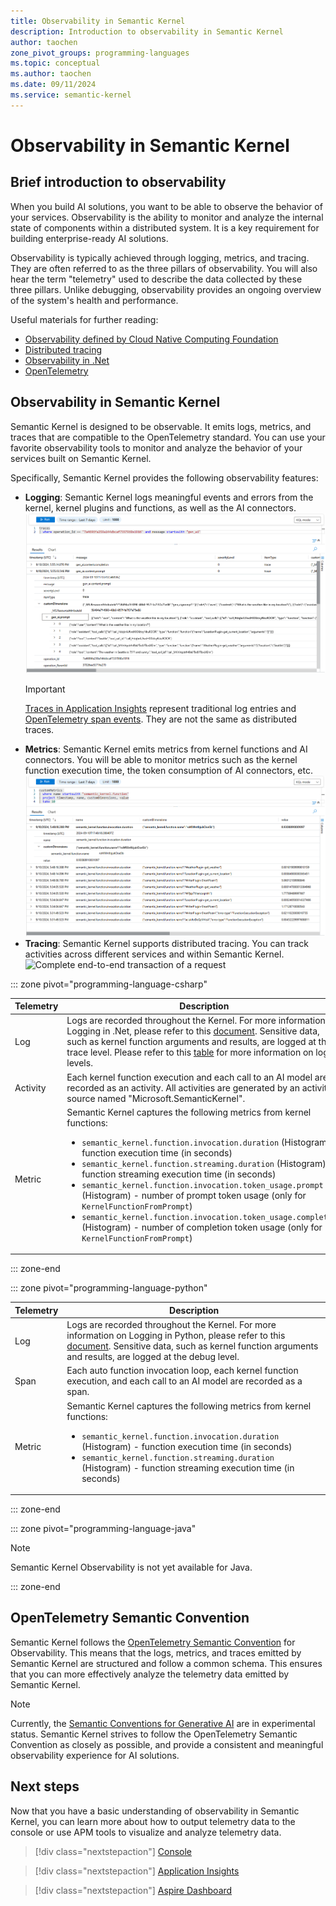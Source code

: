 ```yaml
---
title: Observability in Semantic Kernel
description: Introduction to observability in Semantic Kernel
author: taochen
zone_pivot_groups: programming-languages
ms.topic: conceptual
ms.author: taochen
ms.date: 09/11/2024
ms.service: semantic-kernel
---
```


# Observability in Semantic Kernel

## Brief introduction to observability

When you build AI solutions, you want to be able to observe the behavior of your services. Observability is the ability to monitor and analyze the internal state of components within a distributed system. It is a key requirement for building enterprise-ready AI solutions.

Observability is typically achieved through logging, metrics, and tracing. They are often referred to as the three pillars of observability. You will also hear the term "telemetry" used to describe the data collected by these three pillars. Unlike debugging, observability provides an ongoing overview of the system's health and performance.

Useful materials for further reading:

- [Observability defined by Cloud Native Computing Foundation](https://glossary.cncf.io/observability/)
- [Distributed tracing](/dotnet/core/diagnostics/distributed-tracing)
- [Observability in .Net](/dotnet/core/diagnostics/observability-with-otel)
- [OpenTelemetry](https://opentelemetry.io/docs/what-is-opentelemetry/)

## Observability in Semantic Kernel

Semantic Kernel is designed to be observable. It emits logs, metrics, and traces that are compatible to the OpenTelemetry standard. You can use your favorite observability tools to monitor and analyze the behavior of your services built on Semantic Kernel.

Specifically, Semantic Kernel provides the following observability features:

- **Logging**: Semantic Kernel logs meaningful events and errors from the kernel, kernel plugins and functions, as well as the AI connectors.
    ![Logs and events](../../../media/telemetry-log-events-overview-app-insights.png)
    > [!IMPORTANT]
    > [Traces in Application Insights](/azure/azure-monitor/app/data-model-complete#trace) represent traditional log entries and [OpenTelemetry span events](https://opentelemetry.io/docs/concepts/signals/traces/#span-events). They are not the same as distributed traces.
- **Metrics**: Semantic Kernel emits metrics from kernel functions and AI connectors. You will be able to monitor metrics such as the kernel function execution time, the token consumption of AI connectors, etc.
    ![Metrics](../../../media/telemetry-metrics-overview-app-insights.png)
- **Tracing**: Semantic Kernel supports distributed tracing. You can track activities across different services and within Semantic Kernel.
    ![Complete end-to-end transaction of a request](../../media/telemetry-trace-overview-app-insights.png)


::: zone pivot="programming-language-csharp"

| Telemetry | Description                           |
|-----------|---------------------------------------|
| Log       | Logs are recorded throughout the Kernel. For more information on Logging in .Net, please refer to this [document](/dotnet/core/extensions/logging). Sensitive data, such as kernel function arguments and results, are logged at the trace level. Please refer to this [table](/dotnet/core/extensions/logging?tabs=command-line#log-level) for more information on log levels. |
| Activity  | Each kernel function execution and each call to an AI model are recorded as an activity. All activities are generated by an activity source named "Microsoft.SemanticKernel". |
| Metric    | Semantic Kernel captures the following metrics from kernel functions:<ul><li>`semantic_kernel.function.invocation.duration` (Histogram) - function execution time (in seconds)</li><li>`semantic_kernel.function.streaming.duration` (Histogram) - function streaming execution time (in seconds)</li><li>`semantic_kernel.function.invocation.token_usage.prompt` (Histogram) - number of prompt token usage (only for `KernelFunctionFromPrompt`)</li><li>`semantic_kernel.function.invocation.token_usage.completion` (Histogram) - number of completion token usage (only for `KernelFunctionFromPrompt`)</li>  |

::: zone-end

::: zone pivot="programming-language-python"

| Telemetry | Description                           |
|-----------|---------------------------------------|
| Log       | Logs are recorded throughout the Kernel. For more information on Logging in Python, please refer to this [document](https://docs.python.org/3/howto/logging.html). Sensitive data, such as kernel function arguments and results, are logged at the debug level.|
| Span  | Each auto function invocation loop, each kernel function execution, and each call to an AI model are recorded as a span. |
| Metric    | Semantic Kernel captures the following metrics from kernel functions:<ul><li>`semantic_kernel.function.invocation.duration` (Histogram) - function execution time (in seconds)</li><li>`semantic_kernel.function.streaming.duration` (Histogram) - function streaming execution time (in seconds)</li> |

::: zone-end

::: zone pivot="programming-language-java"

> [!NOTE]
> Semantic Kernel Observability is not yet available for Java.

::: zone-end


## OpenTelemetry Semantic Convention

Semantic Kernel follows the [OpenTelemetry Semantic Convention](https://opentelemetry.io/docs/concepts/semantic-conventions/) for Observability. This means that the logs, metrics, and traces emitted by Semantic Kernel are structured and follow a common schema. This ensures that you can more effectively analyze the telemetry data emitted by Semantic Kernel.

> [!Note]
> Currently, the [Semantic Conventions for Generative AI](https://github.com/open-telemetry/semantic-conventions/blob/main/docs/gen-ai/README.md) are in experimental status. Semantic Kernel strives to follow the OpenTelemetry Semantic Convention as closely as possible, and provide a consistent and meaningful observability experience for AI solutions.

## Next steps

Now that you have a basic understanding of observability in Semantic Kernel, you can learn more about how to output telemetry data to the console or use APM tools to visualize and analyze telemetry data.

> [!div class="nextstepaction"]
> [Console](telemetry-with-console.md)

> [!div class="nextstepaction"]
> [Application Insights](telemetry-with-app-insights.md)

> [!div class="nextstepaction"]
> [Aspire Dashboard](telemetry-with-aspire-dashboard.md)
